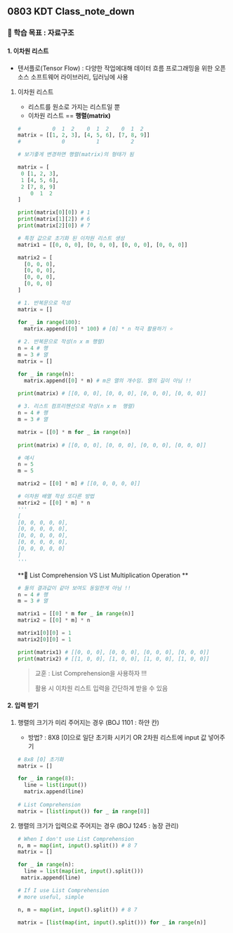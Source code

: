 ## 0803 KDT Class_note_down

### 🎯 학습 목표 : 자료구조

#### 1. 이차원 리스트

- 텐서플로(Tensor Flow) : 다양한 작업에대해 데이터 흐름 프로그래밍을 위한 오픈소스 소프트웨어 라이브러리, 딥러닝에 사용

1. 이차원 리스트

   - 리스트를 원소로 가지는 리스트일 뿐
   - 이차원 리스트 == **행렬(matrix)**

   ```PYTHON
   #          0  1  2    0  1  2    0  1  2
   matrix = [[1, 2, 3], [4, 5, 6], [7, 8, 9]]
   #             0          1          2
   
   # 보기좋게 변경하면 행렬(matrix)의 형태가 됨
   
   matrix = [
    0 [1, 2, 3],
    1 [4, 5, 6],
    2 [7, 8, 9]
       0  1  2
   ]
   
   print(matrix[0][0]) # 1
   print(matrix[1][2]) # 6
   print(matrix[2][0]) # 7
   ```

   ```python
   # 특정 값으로 초기화 된 이차원 리스트 생성
   matrix1 = [[0, 0, 0], [0, 0, 0], [0, 0, 0], [0, 0, 0]]
   
   matrix2 = [
     [0, 0, 0],
     [0, 0, 0],
     [0, 0, 0],
     [0, 0, 0]
   ]
   ```

   ```PYTHON
   # 1. 반복문으로 작성
   matrix = []
   
   for _ in range(100):
     matrix.append([0] * 100) # [0] * n 적극 활용하기 ⭐️
     
   # 2. 반복문으로 작성(n x m 행렬)
   n = 4 # 행
   m = 3 # 열
   matrix = []
   
   for _ in range(n):
     matrix.append([0] * m) # m은 열의 개수임. 열의 길이 아님 !!
     
   print(matrix) # [[0, 0, 0], [0, 0, 0], [0, 0, 0], [0, 0, 0]]
   
   # 3. 리스트 컴프리헨션으로 작성(n x m  행렬)
   n = 4 # 행
   m = 3 # 열
   
   matrix = [[0] * m for _ in range(n)]
     
   print(matrix) # [[0, 0, 0], [0, 0, 0], [0, 0, 0], [0, 0, 0]]
   
   # 예시
   n = 5
   m = 5
   
   matrix2 = [[0] * m] # [[0, 0, 0, 0, 0]]
   
   # 이차원 배열 작성 또다른 방법
   matrix2 = [[0] * m] * n 
   '''
   [
   [0, 0, 0, 0, 0],
   [0, 0, 0, 0, 0],
   [0, 0, 0, 0, 0],
   [0, 0, 0, 0, 0],
   [0, 0, 0, 0, 0]
   ]
   '''
   ```

   **🚨 List Comprehension VS List Multiplication Operation **

   ```python
   # 둘의 결과값이 같아 보여도 동일한게 아님 !!
   n = 4 # 행
   m = 3 # 열
   
   matrix1 = [[0] * m for _ in range(n)]
   matrix2 = [[0] * m] * n
   
   matrix1[0][0] = 1
   matrix2[0][0] = 1
   
   print(matrix1) # [[0, 0, 0], [0, 0, 0], [0, 0, 0], [0, 0, 0]]
   print(matrix2) # [[1, 0, 0], [1, 0, 0], [1, 0, 0], [1, 0, 0]]
   
   ```

   > 교훈 : List Comprehension을 사용하자 !!!
   >
   > 활용 시 이차원 리스트 입력을 간단하게 받을 수 있음



#### 2. 입력 받기

1. 행렬의 크기가 미리 주어지는 경우 (BOJ 1101 : 하얀 칸)

   - 방법? : 8X8 [0]으로 일단 초기화 시키기 OR 2차원 리스트에 input 값 넣어주기 

   ```python
   # 8x8 [0] 초기화
   matrix = []
   
   for _ in range(8):
     line = list(input())
     matrix.append(line)
     
   # List Comprehension
   matrix = [list(input()) for _ in range[8]]
   ```

2. 행렬의 크기가 입력으로 주어지는 경우 (BOJ 1245 : 농장 관리)

   ```python
   # When I don't use List Comprehension
   n, m = map(int, input().split()) # 8 7
   matrix = []
   
   for _ in range(n):
     line = list(map(int, input().split()))
   	matrix.append(line)
   
   # If I use List Comprehension
   # more useful, simple
   
   n, m = map(int, input().split()) # 8 7
   
   matrix = [list(map(int, input().split())) for _ in range(n)]
   ```
